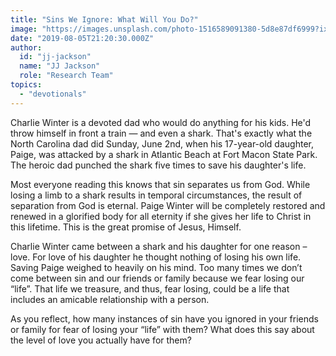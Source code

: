 ```yaml
---
title: "Sins We Ignore: What Will You Do?"
image: "https://images.unsplash.com/photo-1516589091380-5d8e87df6999?ixlib=rb-1.2.1&q=85&fm=jpg&crop=entropy&cs=srgb&ixid=eyJhcHBfaWQiOjk2NjF9"
date: "2019-08-05T21:20:30.000Z"
author:
  id: "jj-jackson"
  name: "JJ Jackson"
  role: "Research Team"
topics:
  - "devotionals"
---
```

Charlie Winter is a devoted dad who would do anything for his kids. He'd throw himself in front a train — and even a shark. That's exactly what the North Carolina dad did Sunday, June 2nd, when his 17-year-old daughter, Paige, was attacked by a shark in Atlantic Beach at Fort Macon State Park. The heroic dad punched the shark five times to save his daughter's life.

Most everyone reading this knows that sin separates us from God. While losing a limb to a shark results in temporal circumstances, the result of separation from God is eternal.  Paige Winter will be completely restored and renewed in a glorified body for all eternity if she gives her life to Christ in this lifetime.  This is the great promise of Jesus, Himself.

Charlie Winter came between a shark and his daughter for one reason – love.  For love of his daughter he thought nothing of losing his own life.  Saving Paige weighed to heavily on his mind.  Too many times we don’t come between sin and our friends or family because we fear losing our “life”.  That life we treasure, and thus, fear losing, could be a life that includes an amicable relationship with a person.

As you reflect, how many instances of sin have you ignored in your friends or family for fear of losing your “life” with them?  What does this say about the level of love you actually have for them?
